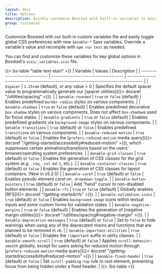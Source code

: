 ```yaml
---
layout: docs
title: Options
description: Quickly customize Boosted with built-in variables to easily toggle global CSS preferences for controlling style and behavior.
group: customize
---
```


Customize Boosted with our built-in custom variables file and easily toggle global CSS preferences with new `$enable-*` Sass variables. Override a variable's value and recompile with `npm run test` as needed.

You can find and customize these variables for key global options in Boosted's `scss/_variables.scss` file.

{{< bs-table "table text-start" >}}
| Variable                       | Values                                | Description                                                                            |
| ------------------------------ | ------------------------------------- | -------------------------------------------------------------------------------------- |
| `$spacer`                      | `1.25rem` (default), or any value > 0 | Specifies the default spacer value to programmatically generate our [spacer utilities]({{< docsref "/utilities/spacing" >}}). |
| `$enable-rounded`              | `true` or `false` (default)           | Enables predefined `border-radius` styles on various components. |
| `$enable-shadows`              | `true` or `false` (default)           | Enables predefined decorative `box-shadow` styles on various components. Does not affect `box-shadow`s used for focus states. |
| `$enable-gradients`            | `true` or `false` (default)           | Enables predefined gradients via `background-image` styles on various components. |
| `$enable-transitions`          | `true` (default) or `false`           | Enables predefined `transition`s on various components. |
| `$enable-reduced-motion`       | `true` (default) or `false`           | Enables the [`prefers-reduced-motion` media query]({{< docsref "/getting-started/accessibility#reduced-motion" >}}), which suppresses certain animations/transitions based on the users' browser/operating system preferences. |
| `$enable-grid-classes`         | `true` (default) or `false`           | Enables the generation of CSS classes for the grid system (e.g. `.row`, `.col-md-1`, etc.). |
| `$enable-container-classes`    | `true` (default) or `false`           | Enables the generation of CSS classes for layout containers. (New in v5.2.0) |
| `$enable-caret`                | `true` (default) or `false`           | Enables pseudo element caret on `.dropdown-toggle`. |
| `$enable-button-pointers`      | `true` (default) or `false`           | Add "hand" cursor to non-disabled button elements. |
| `$enable-rfs`                  | `true` or `false` (default)           | Globally enables [RFS]({{< docsref "/getting-started/rfs" >}}). |
| `$enable-validation-icons`     | `true` (default) or `false`           | Enables `background-image` icons within textual inputs and some custom forms for validation states. |
| `$enable-negative-margins`     | `true` or `false` (default)           | Enables the generation of [negative margin utilities]({{< docsref "/utilities/spacing#negative-margin" >}}). |
| `$enable-deprecation-messages` | `true` (default) or `false`           | Set to `false` to hide warnings when using any of the deprecated mixins and functions that are planned to be removed in `v6`. |
| `$enable-important-utilities`  | `true` (default) or `false`           | Enables the `!important` suffix in utility classes. |
| `$enable-smooth-scroll`        | `true` (default) or `false`           | Applies `scroll-behavior: smooth` globally, except for users asking for reduced motion through [`prefers-reduced-motion` media query]({{< docsref "/getting-started/accessibility#reduced-motion" >}}) |
| `$enable-fixed-header`         | `true` (default) or `false`           | Set `scroll-padding-top` rule to root element, preventing focus from being hidden under a fixed header. |
{{< /bs-table >}}
